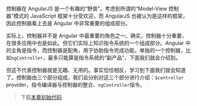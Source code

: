 控制器在 AngularJS 是一个有趣的“野兽”。考虑到所谓的“Model-View 控制器”模式的 JavaScript 框架十分受欢迎，而 AngularJS 也被认为是这样的框架，因此控制器看上去是 Angular 中非常重要的组成部分。

实际上，控制器并不是 Angular 中最重要的角色之一。确实，控制器十分重要，在很多应用中也是如此。但它们实际上知识指令系统的一个组成部分。Angular 中的主角是指令，而控制器是配角，用于协助指令完成功能。单独的一个控制器，比如`ngController`，最多只能算是指令系统的“副产品”，下面我们就会介绍到。

但这不代表控制器就是无趣、无用的。事实恰恰相反，学习到下面我们就会知道了。控制器由三个部分组成，我们会分别对这三个部分进行介绍：`$controller` provider，指令编译器与控制器的整合、`ngController`指令。

> 下载[本章初始代码](https://github.com/teropa/build-your-own-angularjs/releases/tag/chapter18-directive-linking-and-scopes)

